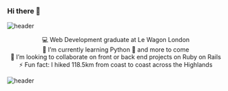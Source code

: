 ### Hi there 👋


![header](https://capsule-render.vercel.app/api?type=wave&color=gradient&height=120&section=header&text=#&fontSize=#)
<div align="center">
<div> 💻 Web Development graduate at Le Wagon London</div>
<div> 🌱 I’m currently learning Python 🐍 and more to come</div>
<div> 👯 I’m looking to collaborate on front or back end projects on Ruby on Rails</div>
<div> ⚡ Fun fact: I hiked 118.5km from coast to coast across the Highlands</div>
</div>

![header](https://capsule-render.vercel.app/api?type=wave&color=gradient&height=120&section=footer&text=#r&fontSize=#)


<!--
**Pilar-SP/Pilar-SP** is a ✨ _special_ ✨ repository because its `README.md` (this file) appears on your GitHub profile.

Here are some ideas to get you started:

- 🔭 I’m currently working on ...
- 🌱 I’m currently learning ...
- 👯 I’m looking to collaborate on ...
- 🤔 I’m looking for help with ...
- 💬 Ask me about ...
- 📫 How to reach me: ...
- 😄 Pronouns: ...
- ⚡ Fun fact: ...
-->
